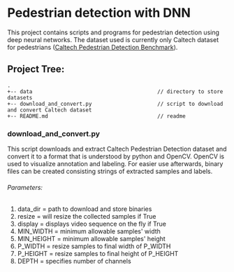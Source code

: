 # Pedestrian detection with DNN
This project contains scripts and programs for pedestrian detection using deep neural networks. The dataset used is currently only Caltech dataset for pedestrians ([Caltech Pedestrian Detection Benchmark](http://www.vision.caltech.edu/Image_Datasets/CaltechPedestrians/)).

## Project Tree:
```
.
+-- data                                        // directory to store datasets
+-- download_and_convert.py                     // script to download and convert Caltech dataset
+-- README.md                                   // readme
```

### download_and_convert.py
This script downloads and extract Caltech Pedestrian Detection dataset and convert it to a format that is understood by python and OpenCV. OpenCV is used to visualize annotation and labeling.
For easier use afterwards, binary files can be created consisting strings of extracted samples and labels.
###### Parameters: 
1. data_dir   = path to download and store binaries
2. resize     = will resize the collected samples if True
3. display    = displays video sequence on the fly if True
4. MIN_WIDTH  = minimum allowable samples' width
5. MIN_HEIGHT = minimum allowable samples' height
6. P_WIDTH    = resize samples to final width of P_WIDTH
7. P_HEIGHT   = resize samples to final height of P_HEIGHT
8. DEPTH      = specifies number of channels
 
